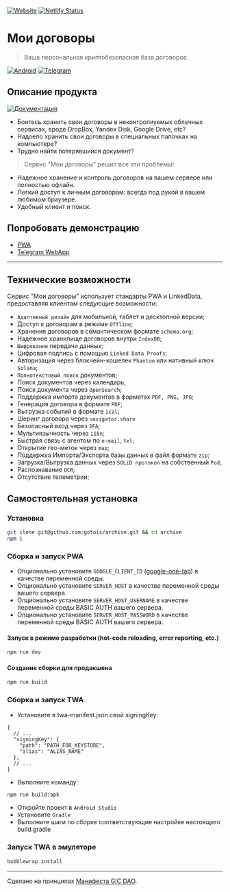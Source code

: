 [![Website](https://img.shields.io/website/https/archive.gotointeractive.com.svg?link=https://archive.gotointeractive.com)](https://archive.gotointeractive.com)
[![Netlify Status](https://api.netlify.com/api/v1/badges/f467de0f-4773-4f8a-ac3b-5d4aeca0ea83/deploy-status)](https://app.netlify.com/sites/my-archive/deploys)

# Мои договоры
> Ваша персональная криптобезопасная база договоров.

[![Android](https://img.shields.io/badge/Android-Install-green?logo=android&style=for-the-badge&link=https://play.google.com/store/apps/details?id=ru.baskovsky.archive.twa)](https://play.google.com/store/apps/details?id=ru.baskovsky.archive.twa)
[![Telegram](https://img.shields.io/badge/Telegram-gray?logo=telegram&style=for-the-badge&link=https://t.me/gotois_bot/App)](https://t.me/gotois_bot/App)

## Описание продукта

[![Документация](https://img.shields.io/badge/%D0%94%D0%BE%D0%BA%D1%83%D0%BC%D0%B5%D0%BD%D1%82%D0%B0%D1%86%D0%B8%D1%8F-gray?style=for-the-badge&link=https://baskovsky.ru/2021/09/my-archive/)](https://baskovsky.ru/2021/09/my-archive/)

- Боитесь хранить свои договоры в неконтролиуемых облачных сервисах, вроде DropBox, Yandex Disk, Google Drive, etc?
- Надоело хранить свои договоры в специальных папочках на компьютере?
- Трудно найти потерявшийся документ?

> Сервис "Мои договоры" решил все эти проблемы!

- Надежное хранение и контроль договоров на вашем сервере или полностью офлайн.
- Легкий доступ к личным договорам: всегда под рукой в вашем любимом браузере.
- Удобный клиент и поиск.

## Попробовать демонстрацию

- [PWA](https://archive.gotointeractive.com/)
- [Telegram WebApp](https://archive.gotointeractive.com/?view=telegram)

---

## Технические возможности
Сервис "Мои договоры" использует стандарты PWA и LinkedData, предоставляя клиентам следующие возможности:

- `Адаптивный дизайн` для мобильной, таблет и десктопной версии;
- Доступ к договорам в режиме `Offline`;
- Хранения договоров в семантическом формате `schema.org`;
- Надежное хранилище договоров внутри `IndexDB`;
- `Шифрование` передачи данных;
- Цифровая подпись с помощью `Linked Data Proofs`;
- Авторизация через блокчейн-кошелек `Phantom` или нативный ключ `Solana`;
- `Полнотекстовый поиск` документов;
- Поиск документов через календарь;
- Поиск документа через `OpenSearch`;
- Поддержка импорта документов в форматах `PDF, PNG, JPG`;
- Генерация договора в формате `PDF`;
- Выгрузка событий в формате `ical`;
- Шеринг договора через `navigator.share`
- Безопасный вход через `2FA`;
- Мультиязычность через `i18n`;
- Быстрая связь с агентом по `e-mail`, `tel`;
- Открытие гео-меток через `map`;
- Поддержка Импорта/Экспорта базы данных в файл формате `zip`;
- Загрузка/Выгрузка данных через `SOLiD протокол` на собственный `Pod`;
- Распознавание `OCR`;
- Отсутствие телеметрии;

## Самостоятельная установка

### Установка
```bash
git clone git@github.com:gotois/archive.git && cd archive
npm i
```

### Сборка и запуск PWA

- Опционально установите `GOOGLE_CLIENT_ID` ([google-one-tap](https://developers.google.com/identity/gsi/web/guides/display-google-one-tap)) в качестве переменной среды.
- Опционально установите `SERVER_HOST` в качестве переменной среды вашего сервера.
- Опционально установите `SERVER_HOST_USERNAME` в качестве переменной среды BASIC AUTH вашего сервера.
- Опционально установите `SERVER_HOST_PASSWORD` в качестве переменной среды BASIC AUTH вашего сервера.

#### Запуск в режиме разработки (hot-code reloading, error reporting, etc.)
```bash
npm run dev
```

#### Создание сборки для продакшена
```bash
npm run build
```

### Сборка и запуск TWA

- Установите в twa-manifest.json свой signingKey:
```json5
{
  // ...
  "signingKey": {
    "path": "PATH_FOR_KEYSTORE",
    "alias": "ALIAS_NAME"
  },
  // ...
}
```

- Выполните команду:
```bash
npm run build:apk
```
- Откройте проект в `Android Studio`
- Установите `Gradle`
- Выполните шаги по сборке соответствующие настройке настоящего build.gradle

### Запуск TWA в эмуляторе
```bash
bubblewrap install
```

---
Сделано на принципах [Манифеста GIC DAO](https://gotointeractive.com/manifest).
